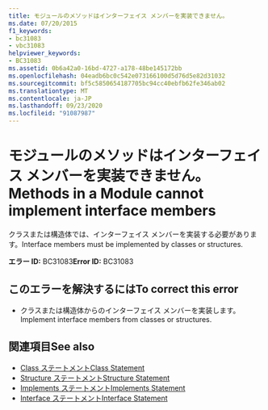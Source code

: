 ```yaml
---
title: モジュールのメソッドはインターフェイス メンバーを実装できません。
ms.date: 07/20/2015
f1_keywords:
- bc31083
- vbc31083
helpviewer_keywords:
- BC31083
ms.assetid: 0b6a42a0-16bd-4727-a178-48be145172bb
ms.openlocfilehash: 04eadb6bc0c542e073166100d5d76d5e82d31032
ms.sourcegitcommit: bf5c5850654187705bc94cc40ebfb62fe346ab02
ms.translationtype: MT
ms.contentlocale: ja-JP
ms.lasthandoff: 09/23/2020
ms.locfileid: "91087987"
---
```

# <a name="methods-in-a-module-cannot-implement-interface-members"></a><span data-ttu-id="fccec-102">モジュールのメソッドはインターフェイス メンバーを実装できません。</span><span class="sxs-lookup"><span data-stu-id="fccec-102">Methods in a Module cannot implement interface members</span></span>

<span data-ttu-id="fccec-103">クラスまたは構造体では、インターフェイス メンバーを実装する必要があります。</span><span class="sxs-lookup"><span data-stu-id="fccec-103">Interface members must be implemented by classes or structures.</span></span>  
  
 <span data-ttu-id="fccec-104">**エラー ID:** BC31083</span><span class="sxs-lookup"><span data-stu-id="fccec-104">**Error ID:** BC31083</span></span>  
  
## <a name="to-correct-this-error"></a><span data-ttu-id="fccec-105">このエラーを解決するには</span><span class="sxs-lookup"><span data-stu-id="fccec-105">To correct this error</span></span>  
  
- <span data-ttu-id="fccec-106">クラスまたは構造体からのインターフェイス メンバーを実装します。</span><span class="sxs-lookup"><span data-stu-id="fccec-106">Implement interface members from classes or structures.</span></span>  
  
## <a name="see-also"></a><span data-ttu-id="fccec-107">関連項目</span><span class="sxs-lookup"><span data-stu-id="fccec-107">See also</span></span>

- [<span data-ttu-id="fccec-108">Class ステートメント</span><span class="sxs-lookup"><span data-stu-id="fccec-108">Class Statement</span></span>](../language-reference/statements/class-statement.md)
- [<span data-ttu-id="fccec-109">Structure ステートメント</span><span class="sxs-lookup"><span data-stu-id="fccec-109">Structure Statement</span></span>](../language-reference/statements/structure-statement.md)
- [<span data-ttu-id="fccec-110">Implements ステートメント</span><span class="sxs-lookup"><span data-stu-id="fccec-110">Implements Statement</span></span>](../language-reference/statements/implements-statement.md)
- [<span data-ttu-id="fccec-111">Interface ステートメント</span><span class="sxs-lookup"><span data-stu-id="fccec-111">Interface Statement</span></span>](../language-reference/statements/interface-statement.md)
